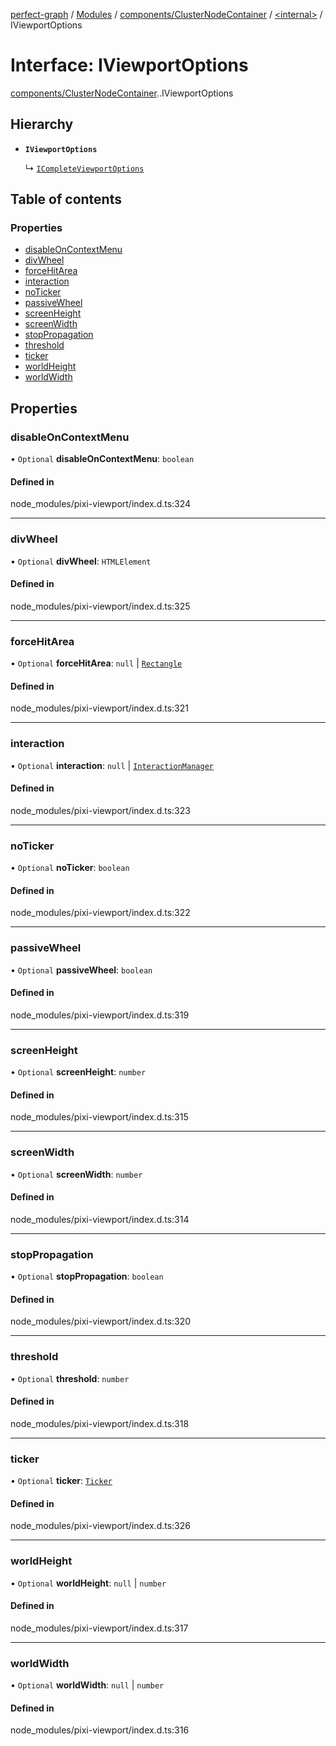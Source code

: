 [perfect-graph](../README.md) / [Modules](../modules.md) / [components/ClusterNodeContainer](../modules/components_ClusterNodeContainer.md) / [<internal\>](../modules/components_ClusterNodeContainer._internal_.md) / IViewportOptions

# Interface: IViewportOptions

[components/ClusterNodeContainer](../modules/components_ClusterNodeContainer.md).[<internal>](../modules/components_ClusterNodeContainer._internal_.md).IViewportOptions

## Hierarchy

- **`IViewportOptions`**

  ↳ [`ICompleteViewportOptions`](components_ClusterNodeContainer._internal_.ICompleteViewportOptions.md)

## Table of contents

### Properties

- [disableOnContextMenu](components_ClusterNodeContainer._internal_.IViewportOptions.md#disableoncontextmenu)
- [divWheel](components_ClusterNodeContainer._internal_.IViewportOptions.md#divwheel)
- [forceHitArea](components_ClusterNodeContainer._internal_.IViewportOptions.md#forcehitarea)
- [interaction](components_ClusterNodeContainer._internal_.IViewportOptions.md#interaction)
- [noTicker](components_ClusterNodeContainer._internal_.IViewportOptions.md#noticker)
- [passiveWheel](components_ClusterNodeContainer._internal_.IViewportOptions.md#passivewheel)
- [screenHeight](components_ClusterNodeContainer._internal_.IViewportOptions.md#screenheight)
- [screenWidth](components_ClusterNodeContainer._internal_.IViewportOptions.md#screenwidth)
- [stopPropagation](components_ClusterNodeContainer._internal_.IViewportOptions.md#stoppropagation)
- [threshold](components_ClusterNodeContainer._internal_.IViewportOptions.md#threshold)
- [ticker](components_ClusterNodeContainer._internal_.IViewportOptions.md#ticker)
- [worldHeight](components_ClusterNodeContainer._internal_.IViewportOptions.md#worldheight)
- [worldWidth](components_ClusterNodeContainer._internal_.IViewportOptions.md#worldwidth)

## Properties

### disableOnContextMenu

• `Optional` **disableOnContextMenu**: `boolean`

#### Defined in

node_modules/pixi-viewport/index.d.ts:324

___

### divWheel

• `Optional` **divWheel**: `HTMLElement`

#### Defined in

node_modules/pixi-viewport/index.d.ts:325

___

### forceHitArea

• `Optional` **forceHitArea**: ``null`` \| [`Rectangle`](../classes/components_ClusterNodeContainer._internal_.Rectangle.md)

#### Defined in

node_modules/pixi-viewport/index.d.ts:321

___

### interaction

• `Optional` **interaction**: ``null`` \| [`InteractionManager`](../classes/components_ClusterNodeContainer._internal_.InteractionManager.md)

#### Defined in

node_modules/pixi-viewport/index.d.ts:323

___

### noTicker

• `Optional` **noTicker**: `boolean`

#### Defined in

node_modules/pixi-viewport/index.d.ts:322

___

### passiveWheel

• `Optional` **passiveWheel**: `boolean`

#### Defined in

node_modules/pixi-viewport/index.d.ts:319

___

### screenHeight

• `Optional` **screenHeight**: `number`

#### Defined in

node_modules/pixi-viewport/index.d.ts:315

___

### screenWidth

• `Optional` **screenWidth**: `number`

#### Defined in

node_modules/pixi-viewport/index.d.ts:314

___

### stopPropagation

• `Optional` **stopPropagation**: `boolean`

#### Defined in

node_modules/pixi-viewport/index.d.ts:320

___

### threshold

• `Optional` **threshold**: `number`

#### Defined in

node_modules/pixi-viewport/index.d.ts:318

___

### ticker

• `Optional` **ticker**: [`Ticker`](../classes/components_ClusterNodeContainer._internal_.Ticker.md)

#### Defined in

node_modules/pixi-viewport/index.d.ts:326

___

### worldHeight

• `Optional` **worldHeight**: ``null`` \| `number`

#### Defined in

node_modules/pixi-viewport/index.d.ts:317

___

### worldWidth

• `Optional` **worldWidth**: ``null`` \| `number`

#### Defined in

node_modules/pixi-viewport/index.d.ts:316
